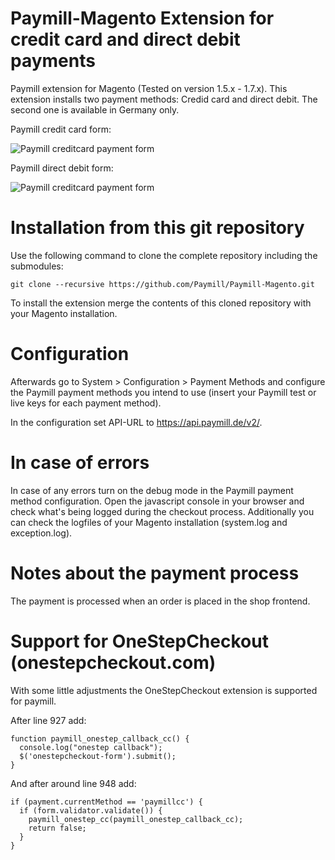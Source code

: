 Paymill-Magento Extension for credit card and direct debit payments
====================

Paymill extension for Magento (Tested on version 1.5.x - 1.7.x). This extension installs two payment methods: Credid card and direct debit. The second one is available in Germany only.

Paymill credit card form:

![Paymill creditcard payment form](https://raw.github.com/Paymill/Paymill-Magento/master/paymill/paymill_form_de.png)

Paymill direct debit form:

![Paymill creditcard payment form](https://raw.github.com/Paymill/Paymill-Magento/master/paymill/paymill_debit_form_de.png)

# Installation from this git repository 

Use the following command to clone the complete repository including the submodules:
    
    git clone --recursive https://github.com/Paymill/Paymill-Magento.git

To install the extension merge the contents of this cloned repository with your Magento installation. 

# Configuration

Afterwards go to System > Configuration > Payment Methods and configure the Paymill payment methods you intend to use (insert your Paymill test or live keys for each payment method).

In the configuration set API-URL to https://api.paymill.de/v2/.

# In case of errors

In case of any errors turn on the debug mode in the Paymill payment method configuration. Open the javascript console in your browser and check what's being logged during the checkout process. Additionally you can check the logfiles of your Magento installation (system.log and exception.log).

# Notes about the payment process

The payment is processed when an order is placed in the shop frontend. 

# Support for OneStepCheckout (onestepcheckout.com)

With some little adjustments the OneStepCheckout extension is supported for paymill. 

After line 927 add:

    function paymill_onestep_callback_cc() {
      console.log("onestep callback");
      $('onestepcheckout-form').submit();
    }

And after around line 948 add: 

    if (payment.currentMethod == 'paymillcc') {
      if (form.validator.validate()) {
        paymill_onestep_cc(paymill_onestep_callback_cc);
        return false;
      }
    }